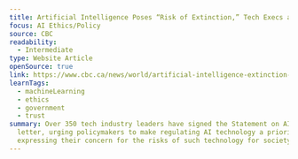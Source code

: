 ```yaml
---
title: Artificial Intelligence Poses “Risk of Extinction,” Tech Execs and Experts Warn
focus: AI Ethics/Policy
source: CBC
readability:
  - Intermediate
type: Website Article
openSource: true
link: https://www.cbc.ca/news/world/artificial-intelligence-extinction-risk-1.6859118
learnTags:
  - machineLearning
  - ethics
  - government
  - trust
summary: Over 350 tech industry leaders have signed the Statement on AI Risk
  letter, urging policymakers to make regulating AI technology a priority and
  expressing their concern for the risks of such technology for society.
---
```


